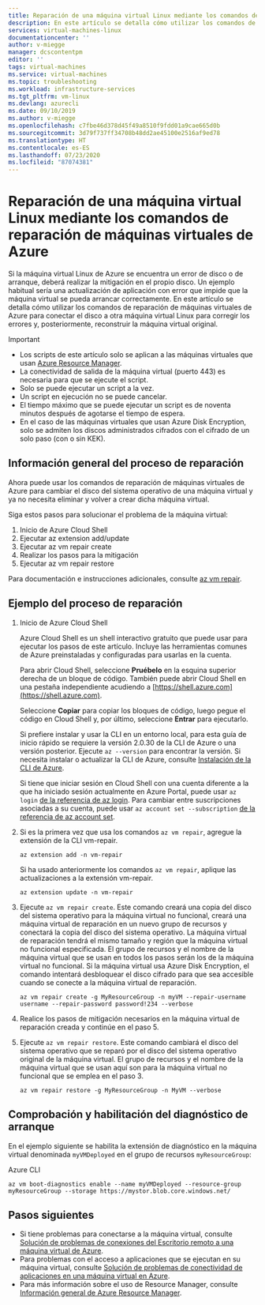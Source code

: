 ```yaml
---
title: Reparación de una máquina virtual Linux mediante los comandos de reparación de máquinas virtuales de Azure | Microsoft Docs
description: En este artículo se detalla cómo utilizar los comandos de reparación de máquinas virtuales de Azure para conectar el disco a otra máquina virtual Linux para corregir los errores y, posteriormente, reconstruir la máquina virtual original.
services: virtual-machines-linux
documentationcenter: ''
author: v-miegge
manager: dcscontentpm
editor: ''
tags: virtual-machines
ms.service: virtual-machines
ms.topic: troubleshooting
ms.workload: infrastructure-services
ms.tgt_pltfrm: vm-linux
ms.devlang: azurecli
ms.date: 09/10/2019
ms.author: v-miegge
ms.openlocfilehash: c7fbe46d378d45f49a8510f9fdd01a9cae665d0b
ms.sourcegitcommit: 3d79f737ff34708b48dd2ae45100e2516af9ed78
ms.translationtype: HT
ms.contentlocale: es-ES
ms.lasthandoff: 07/23/2020
ms.locfileid: "87074381"
---
```

# <a name="repair-a-linux-vm-by-using-the-azure-virtual-machine-repair-commands"></a>Reparación de una máquina virtual Linux mediante los comandos de reparación de máquinas virtuales de Azure

Si la máquina virtual Linux de Azure se encuentra un error de disco o de arranque, deberá realizar la mitigación en el propio disco. Un ejemplo habitual sería una actualización de aplicación con error que impide que la máquina virtual se pueda arrancar correctamente. En este artículo se detalla cómo utilizar los comandos de reparación de máquinas virtuales de Azure para conectar el disco a otra máquina virtual Linux para corregir los errores y, posteriormente, reconstruir la máquina virtual original.

> [!IMPORTANT]
> * Los scripts de este artículo solo se aplican a las máquinas virtuales que usan [Azure Resource Manager](../../azure-resource-manager/management/overview.md).
> * La conectividad de salida de la máquina virtual (puerto 443) es necesaria para que se ejecute el script.
> * Solo se puede ejecutar un script a la vez.
> * Un script en ejecución no se puede cancelar.
> * El tiempo máximo que se puede ejecutar un script es de noventa minutos después de agotarse el tiempo de espera.
> * En el caso de las máquinas virtuales que usan Azure Disk Encryption, solo se admiten los discos administrados cifrados con el cifrado de un solo paso (con o sin KEK).

## <a name="repair-process-overview"></a>Información general del proceso de reparación

Ahora puede usar los comandos de reparación de máquinas virtuales de Azure para cambiar el disco del sistema operativo de una máquina virtual y ya no necesita eliminar y volver a crear dicha máquina virtual.

Siga estos pasos para solucionar el problema de la máquina virtual:

1. Inicio de Azure Cloud Shell
2. Ejecutar az extension add/update
3. Ejecutar az vm repair create
4. Realizar los pasos para la mitigación
5. Ejecutar az vm repair restore

Para documentación e instrucciones adicionales, consulte [az vm repair](/cli/azure/ext/vm-repair/vm/repair).

## <a name="repair-process-example"></a>Ejemplo del proceso de reparación

1. Inicio de Azure Cloud Shell

   Azure Cloud Shell es un shell interactivo gratuito que puede usar para ejecutar los pasos de este artículo. Incluye las herramientas comunes de Azure preinstaladas y configuradas para usarlas en la cuenta.

   Para abrir Cloud Shell, seleccione **Pruébelo** en la esquina superior derecha de un bloque de código. También puede abrir Cloud Shell en una pestaña independiente acudiendo a [https://shell.azure.com](https://shell.azure.com).

   Seleccione **Copiar** para copiar los bloques de código, luego pegue el código en Cloud Shell y, por último, seleccione **Entrar** para ejecutarlo.

   Si prefiere instalar y usar la CLI en un entorno local, para esta guía de inicio rápido se requiere la versión 2.0.30 de la CLI de Azure o una versión posterior. Ejecute ``az --version`` para encontrar la versión. Si necesita instalar o actualizar la CLI de Azure, consulte [Instalación de la CLI de Azure](/cli/azure/install-azure-cli).
   
   Si tiene que iniciar sesión en Cloud Shell con una cuenta diferente a la que ha iniciado sesión actualmente en Azure Portal, puede usar ``az login`` [de la referencia de az login](/cli/azure/reference-index?view=azure-cli-latest#az-login).  Para cambiar entre suscripciones asociadas a su cuenta, puede usar ``az account set --subscription`` [de la referencia de az account set](/cli/azure/account?view=azure-cli-latest#az-account-set).

2. Si es la primera vez que usa los comandos `az vm repair`, agregue la extensión de la CLI vm-repair.

   ```azurecli-interactive
   az extension add -n vm-repair
   ```

   Si ha usado anteriormente los comandos `az vm repair`, aplique las actualizaciones a la extensión vm-repair.

   ```azurecli-interactive
   az extension update -n vm-repair
   ```

3. Ejecute `az vm repair create`. Este comando creará una copia del disco del sistema operativo para la máquina virtual no funcional, creará una máquina virtual de reparación en un nuevo grupo de recursos y conectará la copia del disco del sistema operativo.  La máquina virtual de reparación tendrá el mismo tamaño y región que la máquina virtual no funcional especificada. El grupo de recursos y el nombre de la máquina virtual que se usan en todos los pasos serán los de la máquina virtual no funcional. Si la máquina virtual usa Azure Disk Encryption, el comando intentará desbloquear el disco cifrado para que sea accesible cuando se conecte a la máquina virtual de reparación.

   ```azurecli-interactive
   az vm repair create -g MyResourceGroup -n myVM --repair-username username --repair-password password!234 --verbose
   ```

4. Realice los pasos de mitigación necesarios en la máquina virtual de reparación creada y continúe en el paso 5.

5. Ejecute `az vm repair restore`. Este comando cambiará el disco del sistema operativo que se reparó por el disco del sistema operativo original de la máquina virtual. El grupo de recursos y el nombre de la máquina virtual que se usan aquí son para la máquina virtual no funcional que se emplea en el paso 3.

   ```azurecli-interactive
   az vm repair restore -g MyResourceGroup -n MyVM --verbose
   ```

## <a name="verify-and-enable-boot-diagnostics"></a>Comprobación y habilitación del diagnóstico de arranque

En el ejemplo siguiente se habilita la extensión de diagnóstico en la máquina virtual denominada ``myVMDeployed`` en el grupo de recursos ``myResourceGroup``:

Azure CLI

```azurecli-interactive
az vm boot-diagnostics enable --name myVMDeployed --resource-group myResourceGroup --storage https://mystor.blob.core.windows.net/
```

## <a name="next-steps"></a>Pasos siguientes

* Si tiene problemas para conectarse a la máquina virtual, consulte [Solución de problemas de conexiones del Escritorio remoto a una máquina virtual de Azure](./troubleshoot-rdp-connection.md).
* Para problemas con el acceso a aplicaciones que se ejecutan en su máquina virtual, consulte [Solución de problemas de conectividad de aplicaciones en una máquina virtual en Azure](./troubleshoot-app-connection.md).
* Para más información sobre el uso de Resource Manager, consulte [Información general de Azure Resource Manager](../../azure-resource-manager/management/overview.md).
